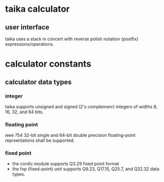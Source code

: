 # taika calculator

## user interface

taika uses a stack in concert with reverse polish notation (postfix)
expressions/operations.

# calculator constants

## calculator data types

### integer

taika supports unsigned and signed (2's complemenr) integers of widths 8, 16,
32, and 64 bits.

### floating point

ieee 754 32-bit single and 64-bit double precision floating-point
reprsentations shall be supported.

### fixed point

- the cordic module supports Q3.29 fixed point format
- the fxp (fixed-point) unit supports Q9.23, Q17.15, Q25.7, and Q32.32 data
  types.

